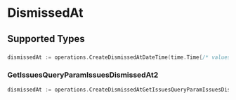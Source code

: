 # DismissedAt


## Supported Types

### 

```go
dismissedAt := operations.CreateDismissedAtDateTime(time.Time{/* values here */})
```

### GetIssuesQueryParamIssuesDismissedAt2

```go
dismissedAt := operations.CreateDismissedAtGetIssuesQueryParamIssuesDismissedAt2(operations.GetIssuesQueryParamIssuesDismissedAt2{/* values here */})
```

